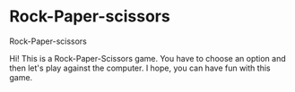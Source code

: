 # Rock-Paper-scissors
Rock-Paper-scissors


Hi! This is a Rock-Paper-Scissors game. 
You have to choose an option and then let's play against the computer.
I hope, you can have fun with this game. 
